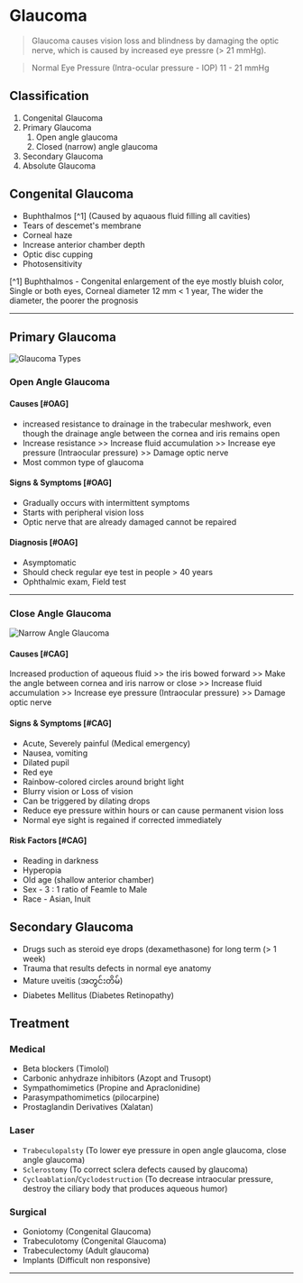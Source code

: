 # Glaucoma

> Glaucoma causes vision loss and blindness by damaging the optic nerve, which is caused by increased eye pressre (> 21 mmHg).

> Normal Eye Pressure (Intra-ocular pressure - IOP) 11 - 21 mmHg

## Classification

1. Congenital Glaucoma
1. Primary Glaucoma
   1. Open angle glaucoma
   1. Closed (narrow) angle glaucoma
1. Secondary Glaucoma
1. Absolute Glaucoma

## Congenital Glaucoma

- Buphthalmos [^1] (Caused by aquaous fluid filling all cavities)
- Tears of descemet's membrane
- Corneal haze
- Increase anterior chamber depth
- Optic disc cupping
- Photosensitivity

[^1] Buphthalmos - Congenital enlargement of the eye mostly bluish color, Single or both eyes, Corneal diameter 12 mm < 1 year, The wider the diameter, the poorer the prognosis

---

## Primary Glaucoma

![Glaucoma Types](/eye/glaucoma_types.jpg)

### Open Angle Glaucoma

#### Causes [#OAG]

- increased resistance to drainage in the trabecular meshwork, even though the drainage angle between the cornea and iris remains open
- Increase resistance >> Increase fluid accumulation >> Increase eye pressure (Intraocular pressure) >> Damage optic nerve
- Most common type of glaucoma

#### Signs & Symptoms [#OAG]

- Gradually occurs with intermittent symptoms
- Starts with peripheral vision loss
- Optic nerve that are already damaged cannot be repaired

#### Diagnosis [#OAG]

- Asymptomatic
- Should check regular eye test in people > 40 years
- Ophthalmic exam, Field test

---

### Close Angle Glaucoma

![Narrow Angle Glaucoma](/eye/narrow-angle-glaucoma.jpg)

#### Causes [#CAG]

Increased production of aqueous fluid >> the iris bowed forward >> Make the angle between cornea and iris narrow or close >> Increase fluid accumulation >> Increase eye pressure (Intraocular pressure) >> Damage optic nerve

#### Signs & Symptoms [#CAG]

- Acute, Severely painful (Medical emergency)
- Nausea, vomiting
- Dilated pupil
- Red eye
- Rainbow-colored circles around bright light
- Blurry vision or Loss of vision
- Can be triggered by dilating drops
- Reduce eye pressure within hours or can cause permanent vision loss
- Normal eye sight is regained if corrected immediately

#### Risk Factors [#CAG]

- Reading in darkness
- Hyperopia
- Old age (shallow anterior chamber)
- Sex - 3 : 1 ratio of Feamle to Male
- Race - Asian, Inuit

## Secondary Glaucoma

- Drugs such as steroid eye drops (dexamethasone) for long term (> 1 week)
- Trauma that results defects in normal eye anatomy
- Mature uveitis (အတွင်းတိမ်)
- Diabetes Mellitus (Diabetes Retinopathy)

## Treatment

### Medical

- Beta blockers (Timolol)
- Carbonic anhydraze inhibitors (Azopt and Trusopt)
- Sympathomimetics (Propine and Apraclonidine)
- Parasympathomimetics (pilocarpine)
- Prostaglandin Derivatives (Xalatan)

### Laser

- `Trabeculopalsty` (To lower eye pressure in open angle glaucoma, close angle glaucoma)
- `Sclerostomy` (To correct sclera defects caused by glaucoma)
- `Cycloablation`/`Cyclodestruction` (To decrease intraocular pressure, destroy the ciliary body that produces aqueous humor)

### Surgical

- Goniotomy (Congenital Glaucoma)
- Trabeculotomy (Congenital Glaucoma)
- Trabeculectomy (Adult glaucoma)
- Implants (Difficult non responsive)

---
